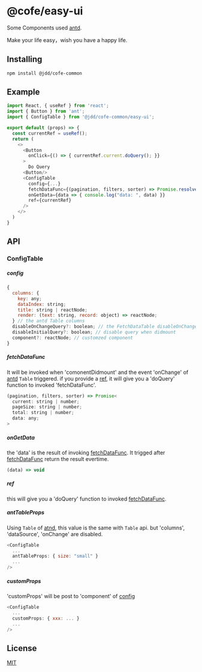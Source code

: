 # @cofe/easy-ui

Some Components used [antd](https://ant.design/).

Make your life easy，wish you have a happy life.

## Installing

```sh
npm install @jdd/cofe-common
```
## Example
```js
import React, { useRef } from 'react';
import { Button } from 'ant';
import { ConfigTable } from '@jdd/cofe-common/easy-ui';

export default (props) => {
  const currentRef = useRef();
  return (
    <>
      <Button
        onClick={() => { currentRef.current.doQuery(); }}
      >
        Do Query
      <Button/>
      <ConfigTable
        config={...}
        fetchDataFunc={(pagination, filters, sorter) => Promise.resolve({ data: ..., pageSize: ..., current: ..., total: ... })}
        onGetData={data => { console.log("data: ", data) }}
        ref={currentRef}
      />
    </>
  )
}
```
## API

### ConfigTable

##### config
```js
{
  columns: {
    key: any;
    dataIndex: string;
    title: string | reactNode;
    render: (text: string, record: object) => reactNode;
  } // the antd Table columns
  disableOnChangeQuery?: boolean; // the FetchDataTable disableOnChangeQuery
  disableInitialQuery?: boolean; // disable query when didmount
  component?: reactNode; // customzed component
}
```
##### fetchDataFunc
It will be invoked when 'comonentDidmount' and the event 'onChange' of [antd](https://ant.design/) `Table` triggered.
if you provide a [ref](#ref), it will give you a 'doQuery' function to invoked 'fetchDataFunc'.
```js
(pagination, filters, sorter) => Promise<
  current: string | number;
  pageSize: string | number;
  total: string | number;
  data: any;
>
```
##### onGetData
the 'data' is the result of invoking [fetchDataFunc](#fetchDataFunc).
It trigged after [fetchDataFunc](#fetchDataFunc) return the result evertime.
```js
(data) => void
```
##### ref
this will give you a 'doQuery' function to invoked [fetchDataFunc](#fetchDataFunc).

##### antTableProps
Using `Table` of [atnd](https://ant.design/components/table/), this value is the same with `Table` api.
but 'columns', 'dataSource', 'onChange' are disabled.
```js
<ConfigTable
  ...
  antTableProps: { size: "small" }
  ...
/>
```

##### customProps
'customProps' will be post to 'component' of [config](#config)
```js
<ConfigTable
  ...
  customProps: { xxx: ... }
  ...
/>
```

## License

[MIT](LICENSE)